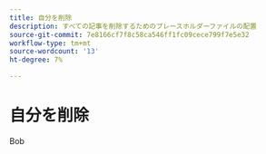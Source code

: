 ```yaml
---
title: 自分を削除
description: すべての記事を削除するためのプレースホルダーファイルの配置
source-git-commit: 7e8166cf7f8c58ca546ff1fc09cece799f7e5e32
workflow-type: tm+mt
source-wordcount: '13'
ht-degree: 7%

---
```


# 自分を削除

Bob